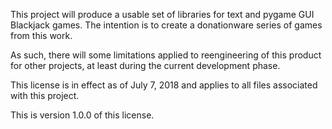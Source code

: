 This project will produce a usable set of libraries for text and pygame GUI Blackjack games. The intention is to create a donationware series of games from this work.

As such, there will some limitations applied to reengineering of this product for other projects, at least during the current development phase.

This license is in effect as of July 7, 2018 and applies to all files associated with this project.

This is version 1.0.0 of this license.